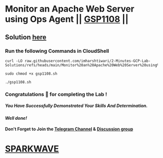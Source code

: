 # Monitor an Apache Web Server using Ops Agent || [GSP1108](https://www.cloudskillsboost.google/focuses/56596?parent=catalog) ||

## Solution [here](https://youtu.be/9CJtp89CqRc)

### Run the following Commands in CloudShell

```
curl -LO raw.githubusercontent.com/imharshtiwari/2-Minutes-GCP-Lab-Solutions/refs/heads/main/Monitor%20an%20Apache%20Web%20Server%20using%20Ops%20Agent/gsp1108.sh

sudo chmod +x gsp1108.sh

./gsp1108.sh
```

### Congratulations 🎉 for completing the Lab !

##### *You Have Successfully Demonstrated Your Skills And Determination.*

#### *Well done!*

#### Don't Forget to Join the [Telegram Channel](https://t.me/sparkwave.01) & [Discussion group](https://t.me/sparkwave.01chats)

# [SPARKWAVE](https://www.youtube.com/@sparkwave.01)
